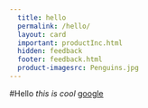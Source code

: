 ```yaml
---
  title: hello
  permalink: /hello/
  layout: card
  important: productInc.html
  hidden: feedback
  footer: feedback.html
  product-imagesrc: Penguins.jpg
---
```

#Hello
*this is cool*
[google](www.google.com)

